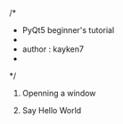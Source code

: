 /*
 * PyQt5 beginner's tutorial
 *
 * author : kayken7
 *
 */
 
 
 1. Openning a window
 
 2. Say Hello World
